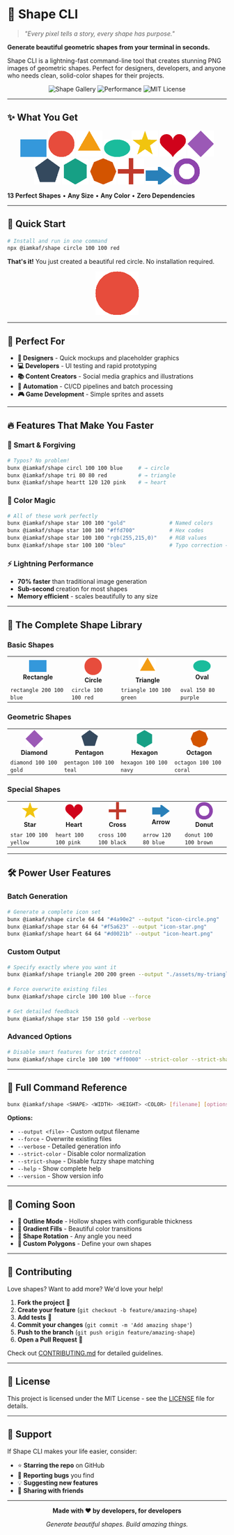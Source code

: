 # 🎨 Shape CLI

> _"Every pixel tells a story, every shape has purpose."_

**Generate beautiful geometric shapes from your terminal in seconds.**

Shape CLI is a lightning-fast command-line tool that creates stunning PNG images of geometric shapes. Perfect for designers, developers, and anyone who needs clean, solid-color shapes for their projects.

<div align="center">

![Shape Gallery](https://img.shields.io/badge/13-Shapes_Supported-brightgreen?style=for-the-badge)
![Performance](https://img.shields.io/badge/⚡-Lightning_Fast-yellow?style=for-the-badge)
![MIT License](https://img.shields.io/badge/License-MIT-blue?style=for-the-badge)

</div>

---

## ✨ What You Get

<p align="center">
  <img src="./docs/assets/shapes/rectangle.png" alt="Rectangle" width="60">
  <img src="./docs/assets/shapes/circle.png" alt="Circle" width="60">
  <img src="./docs/assets/shapes/triangle.png" alt="Triangle" width="60">
  <img src="./docs/assets/shapes/oval.png" alt="Oval" width="60">
  <img src="./docs/assets/shapes/star.png" alt="Star" width="60">
  <img src="./docs/assets/shapes/heart.png" alt="Heart" width="60">
  <img src="./docs/assets/shapes/diamond.png" alt="Diamond" width="60">
  <img src="./docs/assets/shapes/pentagon.png" alt="Pentagon" width="60">
  <img src="./docs/assets/shapes/hexagon.png" alt="Hexagon" width="60">
  <img src="./docs/assets/shapes/octagon.png" alt="Octagon" width="60">
  <img src="./docs/assets/shapes/cross.png" alt="Cross" width="60">
  <img src="./docs/assets/shapes/arrow.png" alt="Arrow" width="60">
  <img src="./docs/assets/shapes/donut.png" alt="Donut" width="60">
</p>

**13 Perfect Shapes** • **Any Size** • **Any Color** • **Zero Dependencies**

---

## 🚀 Quick Start

```bash
# Install and run in one command
npx @iamkaf/shape circle 100 100 red
```

**That's it!** You just created a beautiful red circle. No installation required.

<div align="center">
  <img src="./docs/assets/shapes/circle.png" alt="Red Circle" width="100">
</div>

---

## 🎯 Perfect For

- **🎨 Designers** - Quick mockups and placeholder graphics
- **💻 Developers** - UI testing and rapid prototyping
- **📚 Content Creators** - Social media graphics and illustrations
- **🔧 Automation** - CI/CD pipelines and batch processing
- **🎮 Game Development** - Simple sprites and assets

---

## 🔥 Features That Make You Faster

### 🧠 Smart & Forgiving

```bash
# Typos? No problem!
bunx @iamkaf/shape circl 100 100 blue     # → circle
bunx @iamkaf/shape tri 80 80 red          # → triangle
bunx @iamkaf/shape heartt 120 120 pink    # → heart
```

### 🎨 Color Magic

```bash
# All of these work perfectly
bunx @iamkaf/shape star 100 100 "gold"              # Named colors
bunx @iamkaf/shape star 100 100 "#ffd700"           # Hex codes
bunx @iamkaf/shape star 100 100 "rgb(255,215,0)"    # RGB values
bunx @iamkaf/shape star 100 100 "bleu"              # Typo correction → blue
```

### ⚡ Lightning Performance

- **70% faster** than traditional image generation
- **Sub-second** creation for most shapes
- **Memory efficient** - scales beautifully to any size

---

## 🎨 The Complete Shape Library

### Basic Shapes

<table>
<tr>
<td align="center"><img src="./docs/assets/shapes/rectangle.png" width="40"><br><strong>Rectangle</strong></td>
<td align="center"><img src="./docs/assets/shapes/circle.png" width="40"><br><strong>Circle</strong></td>
<td align="center"><img src="./docs/assets/shapes/triangle.png" width="40"><br><strong>Triangle</strong></td>
<td align="center"><img src="./docs/assets/shapes/oval.png" width="40"><br><strong>Oval</strong></td>
</tr>
<tr>
<td><code>rectangle 200 100 blue</code></td>
<td><code>circle 100 100 red</code></td>
<td><code>triangle 100 100 green</code></td>
<td><code>oval 150 80 purple</code></td>
</tr>
</table>

### Geometric Shapes

<table>
<tr>
<td align="center"><img src="./docs/assets/shapes/diamond.png" width="40"><br><strong>Diamond</strong></td>
<td align="center"><img src="./docs/assets/shapes/pentagon.png" width="40"><br><strong>Pentagon</strong></td>
<td align="center"><img src="./docs/assets/shapes/hexagon.png" width="40"><br><strong>Hexagon</strong></td>
<td align="center"><img src="./docs/assets/shapes/octagon.png" width="40"><br><strong>Octagon</strong></td>
</tr>
<tr>
<td><code>diamond 100 100 gold</code></td>
<td><code>pentagon 100 100 teal</code></td>
<td><code>hexagon 100 100 navy</code></td>
<td><code>octagon 100 100 coral</code></td>
</tr>
</table>

### Special Shapes

<table>
<tr>
<td align="center"><img src="./docs/assets/shapes/star.png" width="40"><br><strong>Star</strong></td>
<td align="center"><img src="./docs/assets/shapes/heart.png" width="40"><br><strong>Heart</strong></td>
<td align="center"><img src="./docs/assets/shapes/cross.png" width="40"><br><strong>Cross</strong></td>
<td align="center"><img src="./docs/assets/shapes/arrow.png" width="40"><br><strong>Arrow</strong></td>
<td align="center"><img src="./docs/assets/shapes/donut.png" width="40"><br><strong>Donut</strong></td>
</tr>
<tr>
<td><code>star 100 100 yellow</code></td>
<td><code>heart 100 100 pink</code></td>
<td><code>cross 100 100 black</code></td>
<td><code>arrow 120 80 blue</code></td>
<td><code>donut 100 100 brown</code></td>
</tr>
</table>

---

## 🛠️ Power User Features

### Batch Generation

```bash
# Generate a complete icon set
bunx @iamkaf/shape circle 64 64 "#4a90e2" --output "icon-circle.png"
bunx @iamkaf/shape star 64 64 "#f5a623" --output "icon-star.png"
bunx @iamkaf/shape heart 64 64 "#d0021b" --output "icon-heart.png"
```

### Custom Output

```bash
# Specify exactly where you want it
bunx @iamkaf/shape triangle 200 200 green --output "./assets/my-triangle.png"

# Force overwrite existing files
bunx @iamkaf/shape circle 100 100 blue --force

# Get detailed feedback
bunx @iamkaf/shape star 150 150 gold --verbose
```

### Advanced Options

```bash
# Disable smart features for strict control
bunx @iamkaf/shape circle 100 100 "#ff0000" --strict-color --strict-shape
```

---

## 📖 Full Command Reference

```bash
bunx @iamkaf/shape <SHAPE> <WIDTH> <HEIGHT> <COLOR> [filename] [options]
```

**Options:**

- `--output <file>` - Custom output filename
- `--force` - Overwrite existing files
- `--verbose` - Detailed generation info
- `--strict-color` - Disable color normalization
- `--strict-shape` - Disable fuzzy shape matching
- `--help` - Show complete help
- `--version` - Show version info

---

## 🌟 Coming Soon

- **🎨 Outline Mode** - Hollow shapes with configurable thickness
- **🌈 Gradient Fills** - Beautiful color transitions
- **🔄 Shape Rotation** - Any angle you need
- **📐 Custom Polygons** - Define your own shapes

---

## 🤝 Contributing

Love shapes? Want to add more? We'd love your help!

1. **Fork the project** 🍴
2. **Create your feature** (`git checkout -b feature/amazing-shape`)
3. **Add tests** 🧪
4. **Commit your changes** (`git commit -m 'Add amazing shape'`)
5. **Push to the branch** (`git push origin feature/amazing-shape`)
6. **Open a Pull Request** 🚀

Check out [CONTRIBUTING.md](CONTRIBUTING.md) for detailed guidelines.

---

## 📝 License

This project is licensed under the MIT License - see the [LICENSE](LICENSE) file for details.

---

## 💝 Support

If Shape CLI makes your life easier, consider:

- ⭐ **Starring the repo** on GitHub
- 🐛 **Reporting bugs** you find
- 💡 **Suggesting new features**
- 📢 **Sharing with friends**

---

<div align="center">

**Made with ❤️ by developers, for developers**

_Generate beautiful shapes. Build amazing things._

</div>
